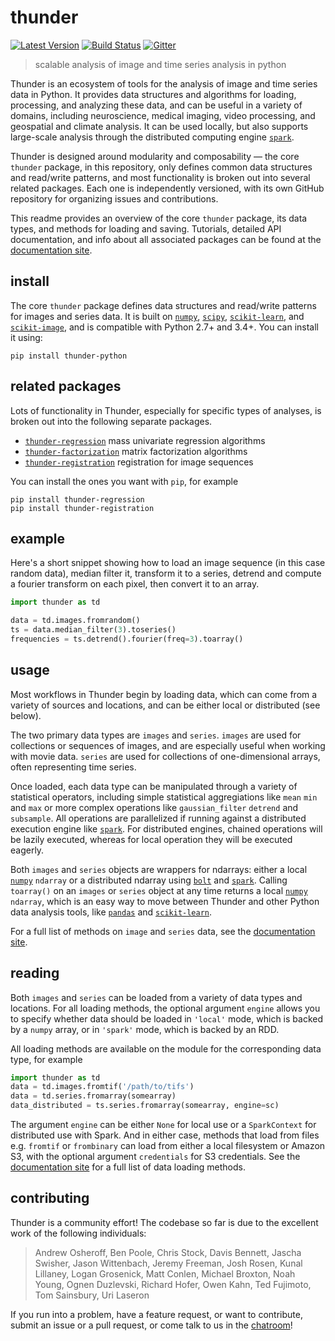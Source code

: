 # thunder

[![Latest Version](https://img.shields.io/pypi/v/thunder-python.svg?style=flat-square)](https://pypi.python.org/pypi/thunder-python)
[![Build Status](https://img.shields.io/travis/thunder-project/thunder/master.svg?style=flat-square)](https://travis-ci.org/thunder-project/thunder) 
[![Gitter](https://img.shields.io/gitter/room/thunder-project/thunder.svg?style=flat-square)](https://gitter.im/thunder-project/thunder)

> scalable analysis of image and time series analysis in python

Thunder is an ecosystem of tools for the analysis of image and time series data in Python. It provides data structures and algorithms for loading, processing, and analyzing these  data, and can be useful in a variety of domains, including neuroscience, medical imaging, video processing, and geospatial and climate analysis. It can be used locally, but also supports large-scale analysis through the distributed computing engine [`spark`](https://github.com/apache/spark).

Thunder is designed around modularity and composability — the core `thunder` package, in this repository, only defines common data structures and read/write patterns, and most functionality is broken out into several related packages. Each one is independently versioned, with its own GitHub repository for organizing issues and contributions. 

This readme provides an overview of the core `thunder` package, its data types, and methods for loading and saving. Tutorials, detailed API documentation, and info about all associated packages can be found at the [documentation site](http://docs.thunder-project.org).

## install

The core `thunder` package defines data structures and read/write patterns for images and series data. It is built on [`numpy`](https://github.com/numpy/numpy), [`scipy`](https://github.com/scipy/scipy), [`scikit-learn`](https://github.com/scikit-learn/scikit-learn), and [`scikit-image`](https://github.com/scikit-image/scikit-image), and is compatible with Python 2.7+ and 3.4+. You can install it using:

```
pip install thunder-python
```

## related packages

Lots of functionality in Thunder, especially for specific types of analyses, is broken out into the following separate packages. 

- [`thunder-regression`](https://github.com/thunder-project/thunder-regression) mass univariate regression algorithms
- [`thunder-factorization`](https://github.com/thunder-project/thunder-factorization) matrix factorization algorithms 
- [`thunder-registration`](https://github.com/thunder-project/thunder-registration) registration for image sequences

You can install the ones you want with `pip`, for example

```
pip install thunder-regression
pip install thunder-registration
```

## example

Here's a short snippet showing how to load an image sequence (in this case random data), median filter it, transform it to a series, detrend and compute a fourier transform on each pixel, then convert it to an array.

```python
import thunder as td

data = td.images.fromrandom()
ts = data.median_filter(3).toseries()
frequencies = ts.detrend().fourier(freq=3).toarray()
```

## usage

Most workflows in Thunder begin by loading data, which can come from a variety of sources and locations, and can be either local or distributed (see below).

The two primary data types are `images` and `series`. `images` are used for collections or sequences of images, and are especially useful when working with movie data. `series` are used for collections of one-dimensional arrays, often representing time series.

Once loaded, each data type can be manipulated through a variety of statistical operators, including simple statistical aggregiations like `mean` `min` and `max` or more complex operations like `gaussian_filter` `detrend` and `subsample`. All operations are parallelized if running against a distributed execution engine like [`spark`](https://github.com/apache/spark). For distributed engines, chained operations will be lazily executed, whereas for local operation they will be executed eagerly.

Both `images` and `series` objects are wrappers for ndarrays: either a local [`numpy`](https://github.com/numpy/numpy) `ndarray` or a distributed ndarray using [`bolt`](https://github.com/bolt-project/bolt) and [`spark`](https://github.com/apache/spark). Calling `toarray()` on an `images` or `series` object at any time returns a local [`numpy`](https://github.com/numpy/numpy) `ndarray`, which is an easy way to move between Thunder and other Python data analysis tools, like [`pandas`](https://github.com/pydata/pandas) and [`scikit-learn`](https://github.com/scikit-learn/scikit-learn).

For a full list of methods on `image` and `series` data, see the [documentation site](http://docs.thunder-project.org).

## reading

Both `images` and `series` can be loaded from a variety of data types and locations. For all loading methods, the optional argument `engine` allows you to specify whether data should be loaded in `'local'` mode, which is backed by a `numpy` array, or in `'spark'` mode, which is backed by an RDD.

All loading methods are available on the module for the corresponding data type, for example

```python
import thunder as td
data = td.images.fromtif('/path/to/tifs')
data = td.series.fromarray(somearray)
data_distributed = ts.series.fromarray(somearray, engine=sc)
```

The argument `engine` can be either `None` for local use or a `SparkContext` for distributed use with Spark. And in either case, methods that load from files e.g. `fromtif` or `frombinary` can load from either a local filesystem or Amazon S3, with the optional argument `credentials` for S3 credentials. See the [documentation site](http://docs.thunder-project.org) for a full list of data loading methods.

## contributing

Thunder is a community effort! The codebase so far is due to the excellent work of the following individuals:

> Andrew Osheroff, Ben Poole, Chris Stock, Davis Bennett, Jascha Swisher, Jason Wittenbach, Jeremy Freeman, Josh Rosen, Kunal Lillaney, Logan Grosenick, Matt Conlen, Michael Broxton, Noah Young, Ognen Duzlevski, Richard Hofer, Owen Kahn, Ted Fujimoto, Tom Sainsbury, Uri Laseron

If you run into a problem, have a feature request, or want to contribute, submit an issue or a pull request, or come talk to us in the [chatroom](https://gitter.im/thunder-project/thunder)!
